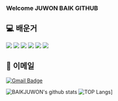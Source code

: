 ### Welcome JUWON BAIK GITHUB 


</a>

## 💻 배운거
<img src="https://img.shields.io/badge/JAVA-007396?style=for-the-badge&logo=java&logoColor=white"> <img src="https://img.shields.io/badge/mariaDB-003545?style=for-the-badge&logo=mariaDB&logoColor=white"> <img src="https://img.shields.io/badge/javascript-F7DF1E?style=for-the-badge&logo=javascript&logoColor=black"> <img src="https://img.shields.io/badge/jquery-0769AD?style=for-the-badge&logo=jquery&logoColor=white"> <img src="https://img.shields.io/badge/html-E34F26?style=for-the-badge&logo=html5&logoColor=white"> <img src="https://img.shields.io/badge/Python-3766AB?style=flat-square&logo=Python&logoColor=white"/></a>
## 📧 이메일
[![Gmail Badge](https://img.shields.io/badge/Gmail-D14836?style=flat&logo=Gmail&logoColor=white)](mailto:bjw04ys@naver.com)


![BAIKJUWON's github stats](https://github-readme-stats.vercel.app/api?username=BAIKJUWON&show_icons=true)
![TOP Langs](https://github-readme-stats.vercel.app/api/top-langs/?username=BAIKJUWON)]













